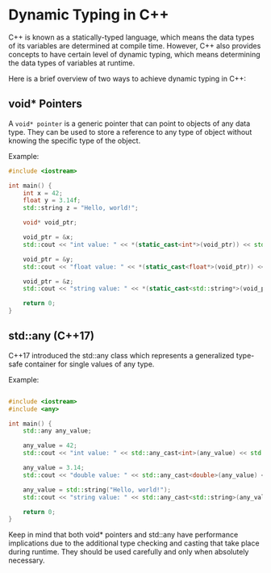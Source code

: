 # Dynamic Typing in C++

C++ is known as a statically-typed language, which means the data types of its variables are determined at compile time. However, C++ also provides concepts to have certain level of dynamic 
typing, which means determining the data types of variables at runtime.

Here is a brief overview of two ways to achieve dynamic typing in C++:

## void* Pointers

A `void* pointer` is a generic pointer that can point to objects of any data type. They can be used to store a reference to any type of object without knowing the specific type of the object.

Example:

```cpp
#include <iostream>

int main() {
    int x = 42;
    float y = 3.14f;
    std::string z = "Hello, world!";

    void* void_ptr;

    void_ptr = &x;
    std::cout << "int value: " << *(static_cast<int*>(void_ptr)) << std::endl;

    void_ptr = &y;
    std::cout << "float value: " << *(static_cast<float*>(void_ptr)) << std::endl;

    void_ptr = &z;
    std::cout << "string value: " << *(static_cast<std::string*>(void_ptr)) << std::endl;

    return 0;
}
```

## std::any (C++17)

C++17 introduced the std::any class which represents a generalized type-safe container for single values of any type.

Example:
```CPP

#include <iostream>
#include <any>

int main() {
    std::any any_value;

    any_value = 42;
    std::cout << "int value: " << std::any_cast<int>(any_value) << std::endl;

    any_value = 3.14;
    std::cout << "double value: " << std::any_cast<double>(any_value) << std::endl;

    any_value = std::string("Hello, world!");
    std::cout << "string value: " << std::any_cast<std::string>(any_value) << std::endl;

    return 0;
}
```
Keep in mind that both void* pointers and std::any have performance implications due to the additional type checking and casting that take place during runtime. They should be used carefully 
and only when absolutely necessary.
